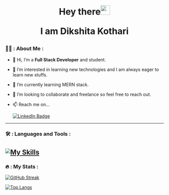 <!--   counter of who visited -->
<img src="https://komarev.com/ghpvc/?username=Dikshita-Kothari&style=flat-square&color=blue" alt=""/>
<div  align="center">
<!-- <img src="https://media.giphy.com/media/Tgw604MyLJnDtbi4t0/giphy.gif" width="100"/> -->
<h1> Hey there<img src="https://media.giphy.com/media/hvRJCLFzcasrR4ia7z/giphy.gif" width="30px"/>

I am Dikshita Kothari
</h1>

</div>


### 👩‍💻 : About Me :

- 👋 Hi, I’m a **Full Stack Developer** and student.
- 👀 I’m interested in learning new technologies and I am always eager to learn new stuffs.
- 🌱 I’m currently learning MERN stack.
- 💞️ I’m looking to collaborate and freelance so feel free to reach out.
- 📫 Reach me on...
  
  <a href="https://www.linkedin.com/in/dikshita-kothari-951961264/">
    <img src="https://img.shields.io/badge/LinkedIn-blue?style=for-the-badge&logo=linkedin&logoColor=white" alt="LinkedIn Badge"/>
  </a>
  

---

### 🛠️ : Languages and Tools :

[![My Skills](https://skillicons.dev/icons?i=html,css,bootstrap,js,jquery,php,nodejs,git,mysql,mongodb,wordpress,figma,ps,postman,c,cpp,cs)](https://skillicons.dev)
---

### 🔥 : My Stats :

[![GitHub Streak](http://github-readme-streak-stats.herokuapp.com?user=Dikshita-Kothari&theme=dark&background=000000)](https://git.io/streak-stats)

[![Top Langs](https://github-readme-stats.vercel.app/api/top-langs/?username=Dikshita-Kothari&layout=compact&theme=vision-friendly-dark)](https://github.com/anuraghazra/github-readme-stats)

<!--   links    -->
<div id="badges">
<!--   <a href="your-linkedin-URL">
    <img src="https://img.shields.io/badge/LinkedIn-blue?style=for-the-badge&logo=linkedin&logoColor=white" alt="LinkedIn Badge"/>
  </a> -->
<!--   <a href="your-youtube-URL">
    <img src="https://img.shields.io/badge/YouTube-red?style=for-the-badge&logo=youtube&logoColor=white" alt="Youtube Badge"/>
  </a> -->
<!--   <a href="your-twitter-URL">
    <img src="https://img.shields.io/badge/Twitter-blue?style=for-the-badge&logo=twitter&logoColor=white" alt="Twitter Badge"/>
  </a> -->
</div>
